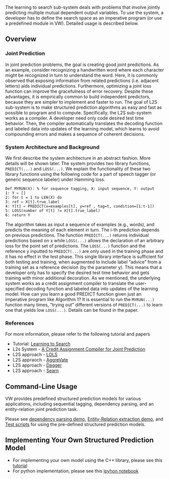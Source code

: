 The learning to search sub-system deals with problems that involve jointly predicting multiple mutual dependent output variables. To use the system, a developer has to define the search space as an imperative program (or use a predefined module in VW). Detailed usage  is described below. 

## Overview

### Joint Prediction
In joint prediction problems, the goal is creating good joint predictions. As an example, consider recognizing a
handwritten word where each character might be recognized in turn to understand the word. Here, it is commonly
observed that exposing information from related predictions (i.e. adjacent letters) aids individual predictions.
Furthermore, optimizing a joint loss function can improve the gracefulness of error recovery. 
Despite these advantages, it is empirically common to build independent predictors, because they are simpler to implement and faster to run. The goal of L2S sub-system is to make structured prediction algorithms as easy and fast as possible to program and to compute. Specifically, the L2S sub-system works as a compiler. A developer need only code desired test time behavior. Then, the compiler automatically translates the decoding function and labeled data into updates of the learning model, which learns to avoid compounding errors and makes a sequence of coherent decisions.

### System Architecture and Background
We first describe the system architecture in an abstract fashion. More details will be shown later. The system provides two library functions, `PREDICT(...)` and `LOSS(...)`. We explain the functionality of these two library functions using the following code for a part of speech tagger (or generic sequence labeler) under Hamming loss.

    Def MYRUN(X): % for sequence tagging, X: input sequence, Y: output
    1: Y ← []
    2: for t = 1 to LEN(X) do
    3: ref ← X[t].true_label
    4: Y[t] ← PREDICT(x=examples[t], y=ref , tag=t, condition=[1:t-1])
    5: LOSS(number of Y[t] != X[t].true_label)
    6: return Y

The algorithm takes as input a sequence of examples (e.g., words), and predicts the meaning of each element in
turn. The i-th prediction depends on previous predictions.  The function `PREDICT(...)` returns individual predictions based on x while `LOSS(...)` allows the declaration of an arbitrary loss for the point set of predictions. The
`LOSS(...)` function and the reference y inputted to `PREDICT(...)` are only used in the training phase and it has no effect in the test phase. This single library interface is sufficient for both testing and training, when augmented to include label “advice” from a training set as a reference decision (by the parameter y). This means that a developer only has to specify the desired test time behavior and gets training with minor additional decoration. As we mentioned, the underlying system works as a credit assignment compiler to translate the user-specified decoding function and labeled data into updates of the learning model. How can you learn a good PREDICT function given just an imperative program like Algorithm 1? It is essential to run the `MYRUN(...)` function many times, “trying out” different versions of `PREDICT(...)` to learn one that yields low `LOSS(...)`. Details can be found in the paper.

### References
For more information, please refer to the following tutorial and papers
* Tutorial: [Learning to Search](http://hunch.net/~l2s/)
* L2s System - [A Credit Assignment Compiler for Joint Prediction](http://arxiv.org/pdf/1406.1837v5.pdf)
* L2S approach - [LOLS](http://www.jmlr.org/proceedings/papers/v37/changb15.pdf)
* L2S appraoch - [AggreVate](http://arxiv.org/abs/1406.5979)
* L2S approach - [Dagger](http://www.jmlr.org/proceedings/papers/v15/ross11a/ross11a.pdf)
* L2S approach - [Searn](http://hunch.net/~jl/projects/reductions/searn/searn.pdf)

## Command-Line Usage 
VW provides predefined structured prediction models for various applications, including sequential tagging, dependency parsing, and an entity-relation joint prediction task. 

Please see [dependency parsing demo](https://github.com/JohnLangford/vowpal_wabbit/tree/master/demo/dependencyparsing), [Entity-Relation extraction demo](https://github.com/JohnLangford/vowpal_wabbit/tree/master/demo/entityrelation), and [Test scripts](https://github.com/JohnLangford/vowpal_wabbit/blob/master/test/RunTests) for using the pre-defined structured prediction models.

## Implementing Your Own Structured Prediction Model
- For implementing your own model using the C++ library, please see this [tutorial](https://github.com/JohnLangford/vowpal_wabbit/wiki/Implement-Your-Own-Joint-Prediction-Model)
- For python implementation, please see this [ipyhon notebook](http://nbviewer.jupyter.org/github/hal3/vowpal_wabbit/blob/master/python/Learning_to_Search.ipynb)
